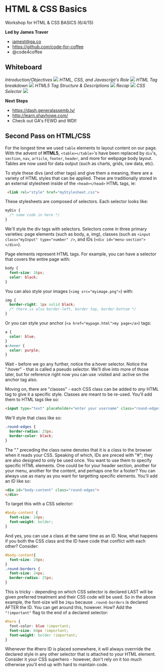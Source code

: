 # HTML & CSS Basics
Workshop for HTML &amp; CSS BASICS (6/4/15)

**Led by James Traver**
- jamest@ga.co
- https://github.com/code-for-coffee
- @code4coffee

## Whiteboard

*Introduction/Objectives*
<img src="https://github.com/ga-chicago/HTML-CSS-Basics/blob/master/img_intro.JPG">
*HTML, CSS, and Javascript's Role*
<img src="https://github.com/ga-chicago/HTML-CSS-Basics/blob/master/img_html_css_js.JPG">
*HTML Tag breakdown*
<img src="https://github.com/ga-chicago/HTML-CSS-Basics/blob/master/img_html_tag_breakdown.JPG">
*HTML5 Tag Structure & Descriptions*
<img src="https://github.com/ga-chicago/HTML-CSS-Basics/blob/master/img_html_tags.JPG">
*Recap*
<img src="https://github.com/ga-chicago/HTML-CSS-Basics/blob/master/img_whiteboard.JPG">
*CSS Selector*
<img src="https://github.com/ga-chicago/HTML-CSS-Basics/blob/master/img_css_selector.JPG">

**Next Steps**
- https://dash.generalassemb.ly/
- http://learn.shayhowe.com/
- Check out GA's FEWD and WDI!

## Second Pass on HTML/CSS


For the longest time we used `table` elements to layout content on our page. With the advent of **HTML5**, `<table></table>`'s have been replaced by `div`'s, `section`, `nav`, `article`, `footer`, `header`, and more for webpage body layout. Tables are now used for data output 
(such as charts, grids, raw data, etc).
 
To style these divs (and other tags) and give them a meaning, there are a variety of HTML styles that can be applied.
These are traditionally stored in an external stylesheet inside of the `<head></head>` HTML tags, ie:

```html
 <link rel="style" href="myStylesheet.css">
```

These stylesheets are composed of selectors. Each selector looks like:
 
```css
myDiv {
  /* some code in here */
}
```
  
We'll style the div tags with selectors. Selectors come in three primary varieties: page elements (such as body, a, img), 
classes  (such as `<input class="myInput" type="number" />`, and IDs (`<div id="menu-section"></div>`). 
 
Page elements represent HTML tags. For example, you can have a selector that covers the entire page with:
 
```css
body {
  font-size: 16px;
  color: black;
}
```
 
You can also style your images (`<img src="myimage.png">`) with:
 
```css
img {
  border-right: 1px solid black;
  /* there is also border-left, border top, border-bottom */
}
```
 
Or you can style your anchor (`<a href="mypage.html">my page</a>`) tags:

```css
a {
  color: blue;
}
a:hover {
  color: purple;
}
```
  
Wait - before we go any further, notice the a:hover selector. Notice the ":hover" - that is called a pseudo selector. 
We'll dive into more of those later, but for reference right now you can use :visited and :active on the anchor tag also.
 
Moving on, there are "classes" - each CSS class can be added to *any* HTML tag to give it a specific style. Classes are 
meant to be re-used. You'll add them to HTML tags like so: 
  
```html
<input type="text" placeholder="enter your username" class="round-edges" />
```
  
We'll style that class like so:
 
```css
.round-edges {
  border-radius: 25px;
  border-color: black;
}
```
  
The "." preceding the class name denotes that it is a class to the browser when it reads your CSS. Speaking of which,
IDs are preced with "#"; they are also designed to only be used once. You want to use them to specify specific HTML elements. 
One could be for your header section, another for your menu, another for the content, and perhaps one for a footer? You can
always use as many as you want for targetting specific elements. You'll add an ID like so:

```html 
<div id="body-content" class="round-edges">
</div>
```
  
To target this with a CSS selector:
 
```css
#body-content {
  font-size: 24px;
  font-weight: bolder;
}
```
  
And yes, you can use a class at the same time as an ID. Now, what happens if you both the CSS class and the ID have code that
conflict with each other? Consider:
 
```css
#body-content{
  font-size: 20px;
}
.round-borders {
  font-size: 24px;
  border-radius: 25px;
}
```
  
This is tricky - depending on which CSS selector is declared LAST will be given preferred treatment and their CSS code will be
used. So in the above example, the font-size will be `24px` because `.round-borders` is declared AFTER the ID. You can get around this, 
however. How? Add the `"!important"` flag to the end of a declared selector:

```css 
#hero {
  font-color: blue !important;
  font-size: 64px !important;
  font-weight: bolder !important;
}
```
  
Whenever the #hero ID is placed somewhere, it will always overrride the declared style in any other selector that is attached 
to your HTML element. Consider it your CSS superhero - however, don't rely on it too much otherwise you'll end up with
hard to maintain code.
